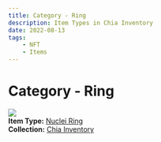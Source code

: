 ```yaml
---
title: Category - Ring
description: Item Types in Chia Inventory
date: 2022-08-13
tags:
    - NFT
    - Items
---
```


# Category - Ring
<div class="item_type_thumbnail">
<a href="../../Types/Ring/Nuclei_Ring/Normal_Nuclei_Ring_00001_00100/"><img loading="lazy" src="https://zjau525d3rvrh3ortjzz6qwohxm675hksrg2ey6lygj7hwjz6m7a.arweave.net/ykFO66PcaxPt0Zpzn0LOPdnv9OqUTaJjy8GT89k58z4"></a><br/>
<div><strong>Item Type:</strong> <a href="../../Types/Ring/Nuclei_Ring/Normal_Nuclei_Ring_00001_00100/">Nuclei Ring</a></div>
<div><strong>Collection:</strong> <a href="https://www.spacescan.io/xch/nft/collection/col16fpva26fhdjp2echs3cr7c30gzl7qe67hu9grtsjcqldz354asjsyzp6wx">Chia Inventory</a></div>
</div>


